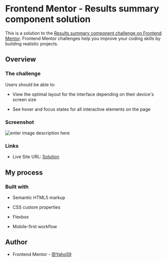 # Frontend Mentor - Results summary component solution

This is a solution to the [Results summary component challenge on Frontend Mentor](https://www.frontendmentor.io/challenges/results-summary-component-CE_K6s0maV). Frontend Mentor challenges help you improve your coding skills by building realistic projects. 

## Overview

### The challenge

Users should be able to:
- View the optimal layout for the interface depending on their device's screen size

- See hover and focus states for all interactive elements on the page

 

### Screenshot
![enter image description here](https://firebasestorage.googleapis.com/v0/b/mitiendaonline-cf32a.appspot.com/o/Captura.PNG?alt=media&token=bbd17432-4b86-4974-ba5a-56692832a7f1&_gl=1*17n63ml*_ga*MzAzMDQ4MjIwLjE2NzczNjAyNDI.*_ga_CW55HF8NVT*MTY5NzkyMDkwOC4xLjEuMTY5NzkyMDk0OS4xOS4wLjA.)

### Links
- Live Site URL: [Solution](https://yaho59.github.io/results-summary-component-main/)

## My process

### Built with
- Semantic HTML5 markup

- CSS custom properties

- Flexbox

- Mobile-first workflow

## Author

- Frontend Mentor - [@Yaho59](https://www.frontendmentor.io/profile/Yaho59)

